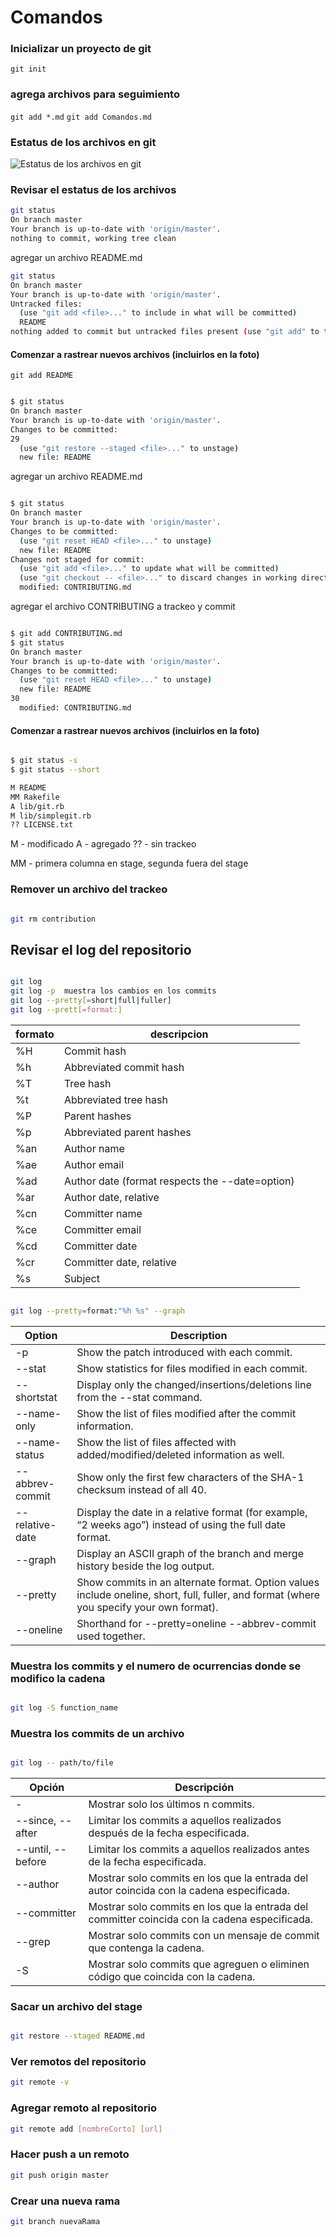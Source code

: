 # Comandos

### Inicializar un proyecto de git

`git init`

### agrega archivos para seguimiento

`git add *.md`
`git add Comandos.md`

### Estatus de los archivos en git

![Estatus de los archivos en git](https://git-scm.com/book/en/v2/images/lifecycle.png)

### Revisar el estatus de los archivos

```bash
git status
On branch master
Your branch is up-to-date with 'origin/master'.
nothing to commit, working tree clean

```

agregar un archivo README.md

```bash
git status
On branch master
Your branch is up-to-date with 'origin/master'.
Untracked files:
  (use "git add <file>..." to include in what will be committed)
  README
nothing added to commit but untracked files present (use "git add" to track)

```

#### Comenzar a rastrear nuevos archivos (incluirlos en la foto)

`git add README`

```bash

$ git status
On branch master
Your branch is up-to-date with 'origin/master'.
Changes to be committed:
29
  (use "git restore --staged <file>..." to unstage)
  new file: README

```

agregar un archivo README.md

```bash

$ git status
On branch master
Your branch is up-to-date with 'origin/master'.
Changes to be committed:
  (use "git reset HEAD <file>..." to unstage)
  new file: README
Changes not staged for commit:
  (use "git add <file>..." to update what will be committed)
  (use "git checkout -- <file>..." to discard changes in working directory)
  modified: CONTRIBUTING.md


```

agregar el archivo CONTRIBUTING a trackeo y commit

```bash

$ git add CONTRIBUTING.md
$ git status
On branch master
Your branch is up-to-date with 'origin/master'.
Changes to be committed:
  (use "git reset HEAD <file>..." to unstage)
  new file: README
30
  modified: CONTRIBUTING.md

```

#### Comenzar a rastrear nuevos archivos (incluirlos en la foto)

```bash

$ git status -s
$ git status --short

M README
MM Rakefile
A lib/git.rb
M lib/simplegit.rb
?? LICENSE.txt

```

M - modificado
A - agregado
?? - sin trackeo

MM - primera columna en stage, segunda fuera del stage

### Remover un archivo del trackeo

```bash

git rm contribution

```

## Revisar el log del repositorio

```bash

git log
git log -p  muestra los cambios en los commits
git log --pretty[=short|full|fuller]
git log --prett[=format:]

```

|formato|descripcion|
|--|--|
|%H|Commit hash|
|%h|Abbreviated commit hash|
|%T|Tree hash|
|%t|Abbreviated tree hash|
|%P|Parent hashes|
|%p|Abbreviated parent hashes|
|%an|Author name|
|%ae|Author email|
|%ad|Author date (format respects the --date=option)|
|%ar|Author date, relative|
|%cn|Committer name|
|%ce|Committer email|
|%cd|Committer date|
|%cr|Committer date, relative|
|%s|Subject|

```bash

git log --pretty=format:"%h %s" --graph

```

| Option           | Description                                                                                       |
|------------------|---------------------------------------------------------------------------------------------------|
| -p               | Show the patch introduced with each commit.                                                       |
| --stat           | Show statistics for files modified in each commit.                                                |
| --shortstat      | Display only the changed/insertions/deletions line from the --stat command.                       |
| --name-only      | Show the list of files modified after the commit information.                                     |
| --name-status    | Show the list of files affected with added/modified/deleted information as well.                  |
| --abbrev-commit  | Show only the first few characters of the SHA-1 checksum instead of all 40.                       |
| --relative-date  | Display the date in a relative format (for example, “2 weeks ago”) instead of using the full date format. |
| --graph          | Display an ASCII graph of the branch and merge history beside the log output.                     |
| --pretty         | Show commits in an alternate format. Option values include oneline, short, full, fuller, and format (where you specify your own format). |
| --oneline        | Shorthand for --pretty=oneline --abbrev-commit used together.                                     |


### Muestra los commits y el numero de ocurrencias donde se modifico la cadena

```bash

git log -S function_name

```

### Muestra los commits de un archivo

```bash

git log -- path/to/file

```

| Opción       | Descripción                                                                 |
|--------------|-----------------------------------------------------------------------------|
| -<n>         | Mostrar solo los últimos n commits.                                         |
| --since, --after | Limitar los commits a aquellos realizados después de la fecha especificada. |
| --until, --before | Limitar los commits a aquellos realizados antes de la fecha especificada.   |
| --author     | Mostrar solo commits en los que la entrada del autor coincida con la cadena especificada. |
| --committer  | Mostrar solo commits en los que la entrada del committer coincida con la cadena especificada. |
| --grep       | Mostrar solo commits con un mensaje de commit que contenga la cadena.       |
| -S           | Mostrar solo commits que agreguen o eliminen código que coincida con la cadena. |


### Sacar un archivo del stage

```bash

git restore --staged README.md

```

### Ver remotos del repositorio

```bash
git remote -v
```

### Agregar remoto al repositorio

```bash
git remote add [nombreCorto] [url]
```

### Hacer push a un remoto

```bash
git push origin master
```

### Crear una nueva rama

```bash
git branch nuevaRama
```
